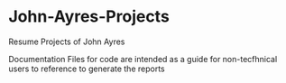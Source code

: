 # John-Ayres-Projects
Resume Projects of John Ayres
<div>
<div> Documentation Files for code are intended as a guide for non-tecfhnical users to reference to generate the reports
